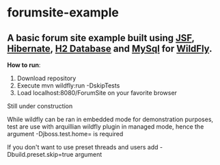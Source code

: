 # forumsite-example

## A basic forum site example built using [JSF](http://www.javaserverfaces.org/), [Hibernate](http://hibernate.org/), [H2 Database](http://www.h2database.com) and [MySql](http://www.mysql.com/) for [WildFly](http://wildfly.org/).
 
 
 
 **How to run**:
  1. Download repository
  2. Execute mvn wildfly:run -DskipTests
  5. Load localhost:8080/ForumSite on your favorite browser
  
  Still under construction
  
  While wildfly can be ran in embedded mode for demonstration purposes,
  test are use with arquillian wildfly plugin in managed mode,
  hence the argument -Djboss.test.home=<path> is required 
  
  If you don't want to use preset threads and users add -Dbuild.preset.skip=true argument
     
  